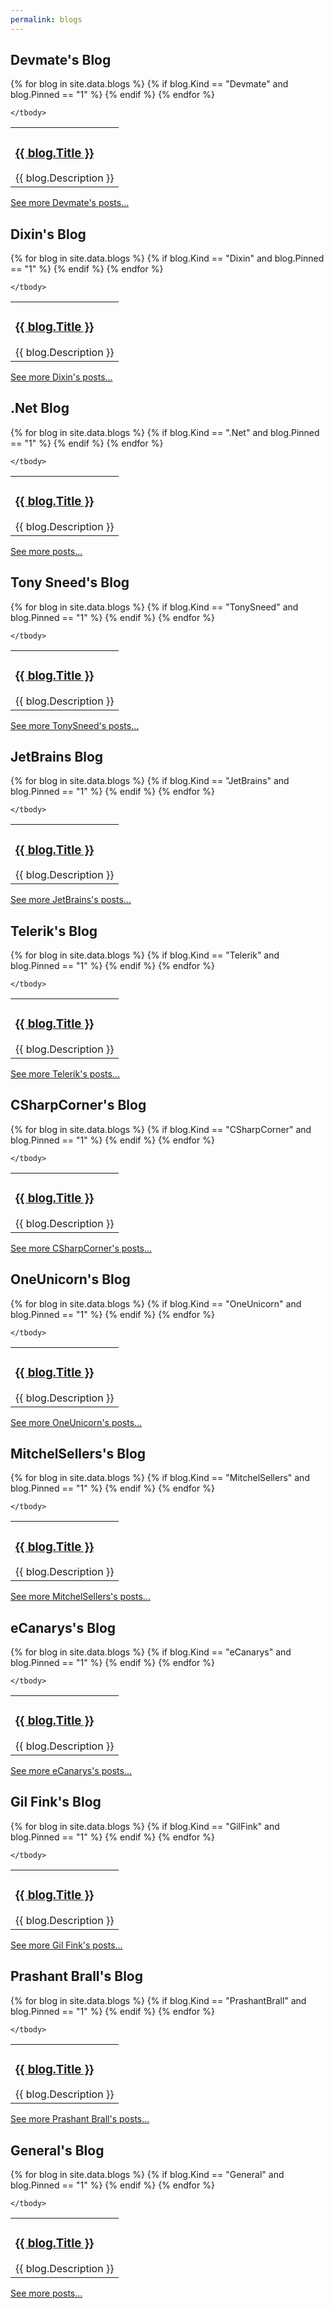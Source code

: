 ```yaml
---
permalink: blogs
---
```


<h2>Devmate's Blog</h2>

<table>
	<tbody>
{% for blog in site.data.blogs %}
	{% if blog.Kind == "Devmate" and blog.Pinned == "1" %}
		<tr>
			<td>
				<h3><a href="{{ blog.Url }}">{{ blog.Title }}</a></h3>
				{{ blog.Description }}
			</td>
		</tr>
	{% endif %}
{% endfor %}
				
	</tbody>
</table>

<a href="{{ site.github.url }}/devmate-blog">See more Devmate's posts...</a>

<h2>Dixin's Blog</h2>

<table>
	<tbody>
{% for blog in site.data.blogs %}
	{% if blog.Kind == "Dixin" and blog.Pinned == "1" %}
		<tr>
			<td>
				<h3><a href="{{ blog.Url }}">{{ blog.Title }}</a></h3>
				{{ blog.Description }}
			</td>
		</tr>
	{% endif %}
{% endfor %}
				
	</tbody>
</table>

<a href="{{ site.github.url }}/dixin-blog">See more Dixin's posts...</a>

<h2>.Net Blog</h2>

<table>
	<tbody>
{% for blog in site.data.blogs %}
	{% if blog.Kind == ".Net" and blog.Pinned == "1" %}
		<tr>
			<td>
				<h3><a href="{{ blog.Url }}">{{ blog.Title }}</a></h3>
				{{ blog.Description }}
			</td>
		</tr>
	{% endif %}
{% endfor %}
				
	</tbody>
</table>

<a href="{{ site.github.url }}/dot-net-blog">See more posts...</a>

<h2>Tony Sneed's Blog</h2>

<table>
	<tbody>
{% for blog in site.data.blogs %}
	{% if blog.Kind == "TonySneed" and blog.Pinned == "1" %}
		<tr>
			<td>
				<h3><a href="{{ blog.Url }}">{{ blog.Title }}</a></h3>
				{{ blog.Description }}
			</td>
		</tr>
	{% endif %}
{% endfor %}
				
	</tbody>
</table>

<a href="{{ site.github.url }}/tony-sneed-blog">See more TonySneed's posts...</a>

<h2>JetBrains Blog</h2>

<table>
	<tbody>
{% for blog in site.data.blogs %}
	{% if blog.Kind == "JetBrains" and blog.Pinned == "1" %}
		<tr>
			<td>
				<h3><a href="{{ blog.Url }}">{{ blog.Title }}</a></h3>
				{{ blog.Description }}
			</td>
		</tr>
	{% endif %}
{% endfor %}
				
	</tbody>
</table>

<a href="{{ site.github.url }}/jet-brains-blog">See more JetBrains's posts...</a>

<h2>Telerik's Blog</h2>

<table>
	<tbody>
{% for blog in site.data.blogs %}
	{% if blog.Kind == "Telerik" and blog.Pinned == "1" %}
		<tr>
			<td>
				<h3><a href="{{ blog.Url }}">{{ blog.Title }}</a></h3>
				{{ blog.Description }}
			</td>
		</tr>
	{% endif %}
{% endfor %}
				
	</tbody>
</table>

<a href="{{ site.github.url }}/telerik-blog">See more Telerik's posts...</a>

<h2>CSharpCorner's Blog</h2>

<table>
	<tbody>
{% for blog in site.data.blogs %}
	{% if blog.Kind == "CSharpCorner" and blog.Pinned == "1" %}
		<tr>
			<td>
				<h3><a href="{{ blog.Url }}">{{ blog.Title }}</a></h3>
				{{ blog.Description }}
			</td>
		</tr>
	{% endif %}
{% endfor %}
				
	</tbody>
</table>

<a href="{{ site.github.url }}/csharp-corner-blog">See more CSharpCorner's posts...</a>

<h2>OneUnicorn's Blog</h2>

<table>
	<tbody>
{% for blog in site.data.blogs %}
	{% if blog.Kind == "OneUnicorn" and blog.Pinned == "1" %}
		<tr>
			<td>
				<h3><a href="{{ blog.Url }}">{{ blog.Title }}</a></h3>
				{{ blog.Description }}
			</td>
		</tr>
	{% endif %}
{% endfor %}
				
	</tbody>
</table>

<a href="{{ site.github.url }}/one-unicorn-blog">See more OneUnicorn's posts...</a>

<h2>MitchelSellers's Blog</h2>

<table>
	<tbody>
{% for blog in site.data.blogs %}
	{% if blog.Kind == "MitchelSellers" and blog.Pinned == "1" %}
		<tr>
			<td>
				<h3><a href="{{ blog.Url }}">{{ blog.Title }}</a></h3>
				{{ blog.Description }}
			</td>
		</tr>
	{% endif %}
{% endfor %}
				
	</tbody>
</table>

<a href="{{ site.github.url }}/mitchel-sellers-blog">See more MitchelSellers's posts...</a>

<h2>eCanarys's Blog</h2>

<table>
	<tbody>
{% for blog in site.data.blogs %}
	{% if blog.Kind == "eCanarys" and blog.Pinned == "1" %}
		<tr>
			<td>
				<h3><a href="{{ blog.Url }}">{{ blog.Title }}</a></h3>
				{{ blog.Description }}
			</td>
		</tr>
	{% endif %}
{% endfor %}
				
	</tbody>
</table>

<a href="{{ site.github.url }}/ecanarys-blog">See more eCanarys's posts...</a>

<h2>Gil Fink's Blog</h2>

<table>
	<tbody>
{% for blog in site.data.blogs %}
	{% if blog.Kind == "GilFink" and blog.Pinned == "1" %}
		<tr>
			<td>
				<h3><a href="{{ blog.Url }}">{{ blog.Title }}</a></h3>
				{{ blog.Description }}
			</td>
		</tr>
	{% endif %}
{% endfor %}
				
	</tbody>
</table>

<a href="{{ site.github.url }}/gil-fink-blog">See more Gil Fink's posts...</a>

<h2>Prashant Brall's Blog</h2>

<table>
	<tbody>
{% for blog in site.data.blogs %}
	{% if blog.Kind == "PrashantBrall" and blog.Pinned == "1" %}
		<tr>
			<td>
				<h3><a href="{{ blog.Url }}">{{ blog.Title }}</a></h3>
				{{ blog.Description }}
			</td>
		</tr>
	{% endif %}
{% endfor %}
				
	</tbody>
</table>

<a href="{{ site.github.url }}/prashant-brall-blog">See more Prashant Brall's posts...</a>

<h2>General's Blog</h2>

<table>
	<tbody>
{% for blog in site.data.blogs %}
	{% if blog.Kind == "General" and blog.Pinned == "1" %}
		<tr>
			<td>
				<h3><a href="{{ blog.Url }}">{{ blog.Title }}</a></h3>
				{{ blog.Description }}
			</td>
		</tr>
	{% endif %}
{% endfor %}
				
	</tbody>
</table>

<a href="{{ site.github.url }}/general-blog">See more posts...</a>